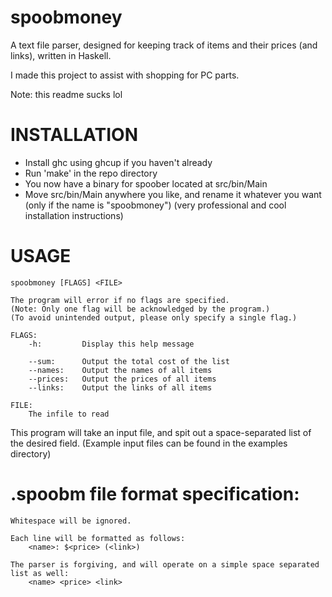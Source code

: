 # spoobmoney
A text file parser, designed for keeping track of items and their prices (and links), written in Haskell.

I made this project to assist with shopping for PC parts.

Note: this readme sucks lol

# INSTALLATION
- Install ghc using ghcup if you haven't already
- Run 'make' in the repo directory
- You now have a binary for spoober located at src/bin/Main
- Move src/bin/Main anywhere you like, and rename it whatever you want (only if the name is "spoobmoney")
(very professional and cool installation instructions)

# USAGE
	spoobmoney [FLAGS] <FILE>

	The program will error if no flags are specified.
	(Note: Only one flag will be acknowledged by the program.)
	(To avoid unintended output, please only specify a single flag.)
	
	FLAGS: 
		-h: 		Display this help message

		--sum:		Output the total cost of the list
		--names:	Output the names of all items
		--prices:	Output the prices of all items
		--links:	Output the links of all items
		
	FILE:
		The infile to read

This program will take an input file, and spit out a space-separated list of the desired field.
(Example input files can be found in the examples directory)

# .spoobm file format specification:
	
	Whitespace will be ignored.

	Each line will be formatted as follows:
		<name>: $<price> (<link>)

	The parser is forgiving, and will operate on a simple space separated list as well:
		<name> <price> <link>


